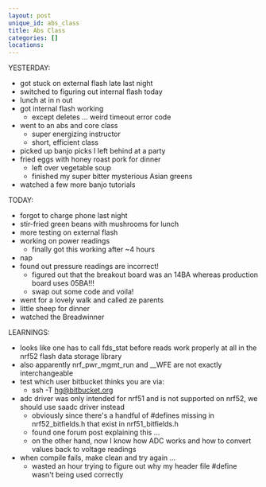 ```yaml
---
layout: post
unique_id: abs_class
title: Abs Class
categories: []
locations: 
---
```


YESTERDAY:
* got stuck on external flash late last night
* switched to figuring out internal flash today
* lunch at in n out
* got internal flash working
  * except deletes ... weird timeout error code
* went to an abs and core class
  * super energizing instructor
  * short, efficient class
* picked up banjo picks I left behind at a party
* fried eggs with honey roast pork for dinner
  * left over vegetable soup
  * finished my super bitter mysterious Asian greens
* watched a few more banjo tutorials

TODAY:
* forgot to charge phone last night
* stir-fried green beans with mushrooms for lunch
* more testing on external flash
* working on power readings
  * finally got this working after ~4 hours
* nap
* found out pressure readings are incorrect!
  * figured out that the breakout board was an 14BA whereas production board uses 05BA!!!
  * swap out some code and voila!
* went for a lovely walk and called ze parents
* little sheep for dinner
* watched the Breadwinner

LEARNINGS:
* looks like one has to call fds_stat before reads work properly at all in the nrf52 flash data storage library
* also apparently nrf_pwr_mgmt_run and __WFE are not exactly interchangeable
* test which user bitbucket thinks you are via:
  * ssh -T hg@bitbucket.org
* adc driver was only intended for nrf51 and is not supported on nrf52, we should use saadc driver instead
  * obviously since there's a handful of #defines missing in nrf52_bitfields.h that exist in nrf51_bitfields.h
  * found one forum post explaining this ...
  * on the other hand, now I know how ADC works and how to convert values back to voltage readings
* when compile fails, make clean and try again ...
  * wasted an hour trying to figure out why my header file #define wasn't being used correctly
